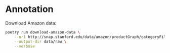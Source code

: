# Annotation

Download Amazon data:

```bash
poetry run download-amazon-data \
    --url http://snap.stanford.edu/data/amazon/productGraph/categoryFiles/reviews_Musical_Instruments_5.json.gz \
    --output-dir data/raw \
    --verbose
```
